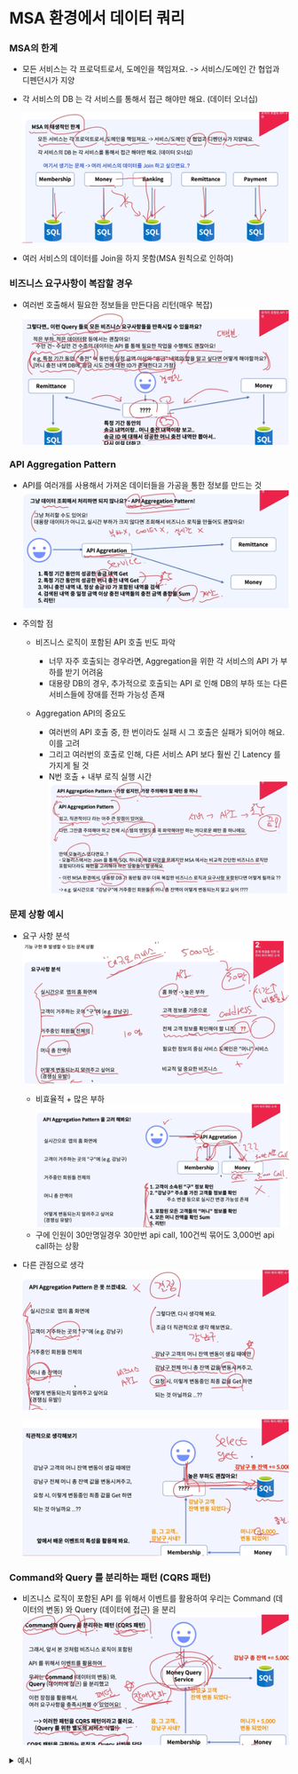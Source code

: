 # MSA 환경에서 데이터 쿼리

### MSA의 한계
- 모든 서비스는 각 프로덕트로서, 도메인을 책임져요. -> 서비스/도메인 간 협업과 디펜던시가 지양
- 각 서비스의 DB 는 각 서비스를 통해서 접근 해야만 해요. (데이터 오너십)

    ![alt text](images/image-80.png)

- 여러 서비스의 데이터를 Join을 하지 못함(MSA 원칙으로 인하여)

### 비즈니스 요구사항이 복잡할 경우
- 여러번 호출해서 필요한 정보들을 만든다음 리턴(매우 복잡)
    ![alt text](images/image-81.png)

### API Aggregation Pattern
- API를 여러개를 사용해서 가져온 데이터들을 가공을 통한 정보를 만드는 것
    ![alt text](images/image-82.png)

- 주의할 점
    - 비즈니스 로직이 포함된 API 호출 빈도 파악
        -   너무 자주 호출되는 경우라면, Aggregation을 위한 각 서비스의 API 가 부하를 받기 어려움
        - 대용량 DB의 경우, 추가적으로 호출되는 API 로 인해 DB의 부하 또는 다른 서비스들에 장애를 전파 가능성 존재

    - Aggregation API의 중요도
        - 여러번의 API 호출 중, 한 번이라도 실패 시 그 호출은 실패가 되어야 해요. 이를 고려
        - 그리고 여러번의 호출로 인해, 다른 서비스 API 보다 훨씬 긴 Latency 를 가지게 될 것
        - N번 호출 + 내부 로직 실행 시간
    ![alt text](images/image-83.png)

### 문제 상황 예시
- 요구 사항 분석
    ![alt text](images/image-84.png)
    - 비효율적 + 많은 부하
    ![alt text](images/image-85.png)
    - 구에 인원이 30만명일경우 30만번 api call, 100건씩 묶어도 3,000번 api call하는 상황
- 다른 관점으로 생각
    ![alt text](images/image-86.png)

    ![alt text](images/image-87.png)

### Command와 Query 를 분리하는 패턴 (CQRS 패턴)
- 비즈니스 로직이 포함된 API 를 위해서 이벤트를 활용하여 우리는 Command (데이터의 변동) 와 Query (데이터에 접근) 을 분리
    ![alt text](images/image-88.png)

<details>
<summary>예시</summary>
**CQRS 패턴**을 사용하는 것은 **조인문을 해결하는 방법** 중 하나로 유용할 수 있습니다. 특히 **MSA(Microservices Architecture)** 환경에서 **조인**을 사용하는 상황을 해결하기 위해, **CQRS**는 **읽기와 쓰기 작업을 분리**하고, **읽기 전용 데이터 저장소**를 사용하는 방식으로 **복잡한 조인 문제**를 해결할 수 있습니다.

### 1. **조인 문제와 MSA에서의 어려움**

#### MSA에서의 조인 문제:
- **모놀리식** 애플리케이션에서는 다양한 테이블 간의 **조인(join)**을 사용하여 **복잡한 조회 쿼리**를 쉽게 처리할 수 있습니다. 하지만 **MSA**로 전환할 경우, **각 서비스가 개별적으로 자신의 데이터베이스**를 관리하고 있기 때문에, **서비스 간 조인**이 직접적으로 불가능합니다.
- 예를 들어, **Order Service**와 **User Service**가 각각 **자신의 데이터베이스**를 사용하고 있을 때, 두 서비스의 테이블을 조인하는 **단일 SQL 쿼리**를 사용할 수 없습니다.

### 2. **CQRS로 조인 문제 해결**

CQRS 패턴을 활용하면 **조인 문제**를 **데이터 읽기 쪽**에서 해결할 수 있습니다. **읽기 저장소**를 조인 쿼리로 구성하여 **비동기적으로 데이터를 미리 준비**해두고, 실제 조회 시 **빠르게 읽어오는 방식**을 사용할 수 있습니다.

### 방법 1: **읽기 저장소에서 데이터 Denormalization**
- **CQRS 패턴**에서는 **읽기 모델과 쓰기 모델을 분리**하기 때문에, **읽기 쪽 데이터**는 **조회 성능을 최적화**하기 위해 **미리 조인된 상태**로 저장할 수 있습니다. 
- 즉, **읽기 전용 데이터베이스**나 **캐시**에서 **데이터를 Denormalize**하여 **조인 쿼리 없이** 데이터를 조회할 수 있습니다.
- **쓰기 쪽 서비스**는 **각각의 서비스**가 자신의 데이터베이스에서 데이터를 변경하되, **읽기 서비스**는 두 서비스의 데이터를 **비동기적으로 수집 및 결합**해서 **읽기 전용 저장소**에 저장합니다.

#### 예시: **주문 정보와 사용자 정보 조인**

1. **Command Service**에서는 **Order**와 **User**가 각각 **자신의 서비스와 데이터베이스**에서 데이터를 관리합니다.
2. **Order 생성 시**, **주문 서비스**가 주문 이벤트를 발행하고, **사용자 정보**를 포함한 데이터를 **Query 저장소**로 전송합니다.
3. **Query Service**는 이 정보를 기반으로 **사용자 정보와 주문 정보를 미리 조인**해서 **읽기 전용 데이터베이스**에 저장합니다. 
   - 즉, 읽기 쪽에서는 두 테이블을 조인할 필요가 없이, 이미 조인된 데이터가 저장됩니다.

#### CQRS 예시 코드 (조인 해결)

##### 1. **Order Command Service (주문 생성 시 이벤트 발행)**

```java
@Service
public class OrderCommandService {

    private final KafkaTemplate<String, OrderEvent> kafkaTemplate;
    private final OrderRepository orderRepository;

    public OrderCommandService(OrderRepository orderRepository, KafkaTemplate<String, OrderEvent> kafkaTemplate) {
        this.orderRepository = orderRepository;
        this.kafkaTemplate = kafkaTemplate;
    }

    @Transactional
    public OrderDto createOrder(OrderDto orderDto) {
        OrderEntity orderEntity = new OrderEntity();
        orderEntity.setOrderId(UUID.randomUUID().toString());
        orderEntity.setProductId(orderDto.getProductId());
        orderEntity.setUserId(orderDto.getUserId());
        orderEntity.setQty(orderDto.getQty());
        orderEntity.setTotalPrice(orderDto.getQty() * orderDto.getUnitPrice());
        
        orderRepository.save(orderEntity);

        // 주문 생성 이벤트 발행
        OrderEvent orderEvent = new OrderEvent(orderEntity.getOrderId(), orderEntity.getUserId(), "ORDER_CREATED");
        kafkaTemplate.send("order-events", orderEvent);

        return new ModelMapper().map(orderEntity, OrderDto.class);
    }
}
```

##### 2. **Order Query Service (이벤트 수신 후 읽기 모델 업데이트)**

```java
@Service
public class OrderQueryService {

    private final OrderReadRepository orderReadRepository;
    private final UserServiceClient userServiceClient; // 사용자 서비스와 통신

    public OrderQueryService(OrderReadRepository orderReadRepository, UserServiceClient userServiceClient) {
        this.orderReadRepository = orderReadRepository;
        this.userServiceClient = userServiceClient;
    }

    @KafkaListener(topics = "order-events", groupId = "order-query")
    public void handleOrderEvent(OrderEvent orderEvent) {
        if (orderEvent.getEventType().equals("ORDER_CREATED")) {
            // 사용자 서비스에서 사용자 정보 조회
            Mono<UserDto> userMono = userServiceClient.getUserById(orderEvent.getUserId());

            userMono.subscribe(userDto -> {
                // 사용자 정보와 함께 읽기 모델로 저장
                OrderReadModel readModel = new OrderReadModel();
                readModel.setOrderId(orderEvent.getOrderId());
                readModel.setUserId(userDto.getUserId());
                readModel.setUserName(userDto.getName()); // 사용자 이름 추가
                readModel.setProductId(orderEvent.getProductId());
                readModel.setQty(orderEvent.getQty());

                orderReadRepository.save(readModel).subscribe();
            });
        }
    }
}
```

##### 3. **User Service와 통신하는 FeignClient (외부 서비스 호출)**

```java
@FeignClient(name = "user-service")
public interface UserServiceClient {
    @GetMapping("/users/{id}")
    Mono<UserDto> getUserById(@PathVariable("id") String userId);
}
```

##### 4. **읽기 저장소에서 조회**

```java
@Service
public class OrderQueryService {

    private final OrderReadRepository orderReadRepository;

    @Autowired
    public OrderQueryService(OrderReadRepository orderReadRepository) {
        this.orderReadRepository = orderReadRepository;
    }

    // 주문 ID로 주문 정보 조회
    public Mono<OrderDto> getOrderById(String orderId) {
        return orderReadRepository.findByOrderId(orderId)
            .map(order -> new ModelMapper().map(order, OrderDto.class))
            .switchIfEmpty(Mono.error(new OrderNotFoundException("Order not found")));
    }

    // 사용자 ID로 해당 사용자의 모든 주문 정보 조회
    public Flux<OrderDto> getOrdersByUserId(String userId) {
        return orderReadRepository.findAllByUserId(userId)
            .map(order -> new ModelMapper().map(order, OrderDto.class));
    }
}

```

##### 5. **OrderQueryController**
```java
@RestController
@RequestMapping("/orders")
public class OrderQueryController {

    private final OrderQueryService orderQueryService;

    @Autowired
    public OrderQueryController(OrderQueryService orderQueryService) {
        this.orderQueryService = orderQueryService;
    }

    // 주문 ID로 주문 정보 조회 API
    @GetMapping("/{orderId}")
    public Mono<OrderDto> getOrderById(@PathVariable String orderId) {
        return orderQueryService.getOrderById(orderId);
    }

    // 사용자 ID로 해당 사용자의 모든 주문 조회 API
    @GetMapping("/user/{userId}")
    public Flux<OrderDto> getOrdersByUserId(@PathVariable String userId) {
        return orderQueryService.getOrdersByUserId(userId);
    }
}
```

### 3. **Query Side 데이터 Denormalization**

위의 코드는 **읽기 서비스에서 사용자 정보와 주문 정보를 미리 조인**해서 **읽기 전용 데이터베이스**에 저장하는 방식입니다. 이를 통해 **실시간 조인 쿼리**를 하지 않고도 **조인된 상태의 데이터를 조회**할 수 있습니다.

- **Command Side**는 여전히 개별 마이크로서비스로 운영되며, 각 서비스의 데이터베이스에서 데이터를 관리합니다.
- **Query Side**에서는 필요한 정보를 **조인된 형태로 미리 준비**해두기 때문에, **고성능으로 데이터를 조회**할 수 있습니다.

### 4. **CQRS 패턴의 조인 해결 요약**

1. **쓰기 서비스**(Command Service)는 각 마이크로서비스가 자신의 데이터베이스에서 데이터를 저장하고 관리합니다.
2. **읽기 서비스**(Query Service)는 **다른 서비스의 데이터와 결합**하여 **조인된 형태의 읽기 모델**을 유지합니다.
3. 이를 통해, **MSA 환경에서 직접적인 조인 쿼리를 피할 수 있으며**, 복잡한 조인 문제를 **CQRS 패턴**으로 해결할 수 있습니다.
4. **Kafka**와 같은 **이벤트 스트리밍**을 통해 **비동기적으로 데이터 동기화**가 이루어지며, **최종적 일관성**을 보장합니다.

이 방식으로 MSA 환경에서 **조인 문제**를 해결할 수 있으며, **성능 최적화**와 **확장성**도 함께 얻을 수 있습니다.

**OrderQueryService**는 **Order 서비스**에 속합니다. 이 서비스는 **주문 정보를 조회**하는 역할을 담당하며, **유저 서비스**와의 통신을 통해 **주문 정보와 사용자 정보**를 결합하여 **읽기 전용 저장소(예: Redis)**에 저장하고, **조인된 상태**로 데이터를 조회할 수 있도록 합니다.

### 흐름 정리:
1. **Order 서비스**에서 주문이 생성되면, **OrderCommandService**가 이를 처리하고, **주문 생성 이벤트**를 Kafka와 같은 **메시지 브로커**로 발행합니다.
   
2. **OrderQueryService**는 **주문 생성 이벤트**를 수신하고, **유저 서비스**로부터 해당 **유저 정보**를 조회합니다.
   
3. **유저 정보**와 **주문 정보**를 **결합**하여 **읽기 전용 저장소**(예: Redis)에 **조인된 형태**로 저장합니다.

4. 이후 **조회 요청**이 들어오면, **OrderQueryService**는 **조인된 상태의 데이터**를 **Redis** 또는 다른 **읽기 전용 저장소**에서 빠르게 읽어옵니다.

### 요약:
- **OrderQueryService**는 **Order 서비스**에 속하며, 주문 정보와 유저 정보를 **조인된 형태**로 **읽기 전용 저장소**에 저장합니다.
- 나중에 **조인된 데이터를 빠르게 조회**할 수 있도록 설계되어 있으며, **Redis** 같은 캐시 저장소를 활용할 수 있습니다.

이 방식으로 MSA 환경에서 **실시간 조인 쿼리**를 피하고, **성능을 최적화**할 수 있습니다.
</details>
